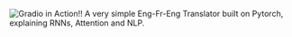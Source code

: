 ![Gradio in Action!!](https://github.com/sakshitposting-irl/Fr-en-torch/assets/134858442/483fe61b-0208-4c5e-9b85-cf5720a68944)
A very simple Eng-Fr-Eng Translator built on Pytorch, explaining RNNs, Attention and NLP.

